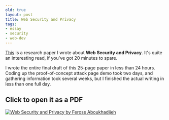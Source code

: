 ```yaml
---
old: true
layout: post
title: Web Security and Privacy
tags:
- essay
- security
- web-dev
---
```


[This](/images/Web-Security-and-Privacy.pdf) is a research paper I wrote about **Web Security and Privacy**. It's quite an interesting read, if you've got 20 minutes to spare.

I wrote the entire final draft of this 25-page paper in less than 24 hours. Coding up the proof-of-concept attack page demo took two days, and gathering information took several weeks, but I finished the actual writing in less than one full day.

## Click to open it as a PDF

[![Web Security and Privacy by Feross Aboukhadijeh](/images/web-security.png)](/images/Web-Security-and-Privacy.pdf)

